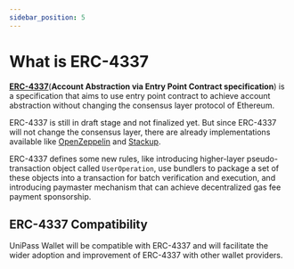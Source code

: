 ```yaml
---
sidebar_position: 5
---
```


# What is ERC-4337

[**ERC-4337**](https://eips.ethereum.org/EIPS/eip-4337)(**Account Abstraction via Entry Point Contract specification**) is a specification that aims to use entry point contract to achieve account abstraction without changing the consensus layer protocol of Ethereum.

ERC-4337 is still in draft stage and not finalized yet. But since ERC-4337 will not change the consensus layer, there are already implementations available like [OpenZeppelin](https://github.com/eth-infinitism/account-abstraction) and [Stackup](https://github.com/stackupfinance/stackup).

ERC-4337 defines some new rules, like introducing higher-layer pseudo-transaction object called `UserOperation`, use bundlers to package a set of these objects into a transaction for batch verification and execution, and introducing paymaster mechanism that can achieve decentralized gas fee payment sponsorship.

## ERC-4337 Compatibility

UniPass Wallet will be compatible with ERC-4337 and will facilitate the wider adoption and improvement of ERC-4337 with other wallet providers.